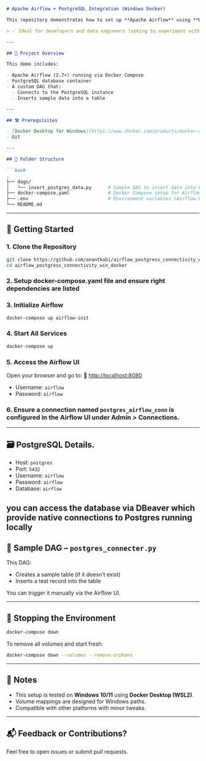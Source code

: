 ````markdown
# Apache Airflow + PostgreSQL Integration (Windows Docker)

This repository demonstrates how to set up **Apache Airflow** using **Docker on Windows**, and run a DAG that connects to a **PostgreSQL** database to insert data.

> ✅ Ideal for developers and data engineers looking to experiment with Airflow and Postgres in a local development Docker environment.

---

## 🚀 Project Overview

This demo includes:

- Apache Airflow (2.7+) running via Docker Compose
- PostgreSQL database container
- A custom DAG that:
  - Connects to the PostgreSQL instance
  - Inserts sample data into a table

---

## 🛠️ Prerequisites

- [Docker Desktop for Windows](https://www.docker.com/products/docker-desktop)
- Git

---

## 🧱 Folder Structure

```bash
.
├── dags/
│   └── insert_postgres_data.py      # Sample DAG to insert data into PostgreSQL
├── docker-compose.yaml              # Docker Compose setup for Airflow + Postgres
├── .env                             # Environment variables (Airflow UID/GID)
└── README.md
````

---

## 🧪 Getting Started

### 1. Clone the Repository

```bash
git clone https://github.com/anantkabi/airflow_postgress_connectivity_win_docker.git
cd airflow_postgress_connectivity_win_docker
```
### 2. Setup docker-compose.yaml file and ensure right dependencies are listed

### 3. Initialize Airflow 

```bash
docker-compose up airflow-init
```

### 4. Start All Services

```bash
docker-compose up
```

### 5. Access the Airflow UI

Open your browser and go to:
🔗 [http://localhost:8080](http://localhost:8080)

* Username: `airflow`
* Password: `airflow`

### 6. Ensure a connection named `postgres_airflow_conn` is configured in the Airflow UI under **Admin > Connections**.

---

## 🗃️ PostgreSQL Details. 

* Host: `postgres`
* Port: `5432`
* Username: `airflow`
* Password: `airflow`
* Database: `airflow`

you can access the database via DBeaver which provide native connections to Postgres running locally
---

## 📅 Sample DAG – `postgres_connecter.py`

This DAG:

* Creates a sample table (if it doesn’t exist)
* Inserts a test record into the table

You can trigger it manually via the Airflow UI.

---

## 🧹 Stopping the Environment

```bash
docker-compose down
```

To remove all volumes and start fresh:

```bash
docker-compose down --volumes --remove-orphans
```

---

## 📌 Notes

* This setup is tested on **Windows 10/11** using **Docker Desktop (WSL2)**.
* Volume mappings are designed for Windows paths.
* Compatible with other platforms with minor tweaks.

---

## 📬 Feedback or Contributions?

Feel free to open issues or submit pull requests.

```

